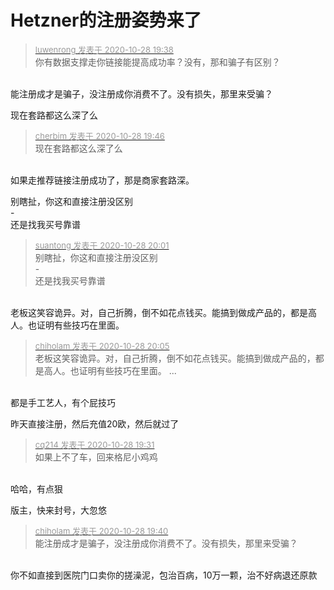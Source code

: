 # Hetzner的注册姿势来了


<div class="quote"><blockquote><font size="2"><a href="https://www.hostloc.com/forum.php?mod=redirect&amp;goto=findpost&amp;pid=9365848&amp;ptid=759535" target="_blank"><font color="#999999">luwenrong 发表于 2020-10-28 19:38</font></a></font><br />
你有数据支撑走你链接能提高成功率？没有，那和骗子有区别？</blockquote></div><br />
能注册成才是骗子，没注册成你消费不了。没有损失，那里来受骗？

现在套路都这么深了么

<div class="quote"><blockquote><font size="2"><a href="https://www.hostloc.com/forum.php?mod=redirect&amp;goto=findpost&amp;pid=9365877&amp;ptid=759535" target="_blank"><font color="#999999">cherbim 发表于 2020-10-28 19:46</font></a></font><br />
现在套路都这么深了么</blockquote></div><br />
如果走推荐链接注册成功了，那是商家套路深。

别瞎扯，你这和直接注册没区别<img src="static/image/smiley/default/lol.gif" smilieid="12" border="0" alt="" /><br />
-<br />
还是找我买号靠谱<img src="static/image/smiley/default/lol.gif" smilieid="12" border="0" alt="" />

<div class="quote"><blockquote><font size="2"><a href="https://www.hostloc.com/forum.php?mod=redirect&amp;goto=findpost&amp;pid=9365925&amp;ptid=759535" target="_blank"><font color="#999999">suantong 发表于 2020-10-28 20:01</font></a></font><br />
别瞎扯，你这和直接注册没区别<br />
-<br />
还是找我买号靠谱</blockquote></div><br />
老板这笑容诡异。对，自己折腾，倒不如花点钱买。能搞到做成产品的，都是高人。也证明有些技巧在里面。

<div class="quote"><blockquote><font size="2"><a href="https://www.hostloc.com/forum.php?mod=redirect&amp;goto=findpost&amp;pid=9365937&amp;ptid=759535" target="_blank"><font color="#999999">chiholam 发表于 2020-10-28 20:05</font></a></font><br />
老板这笑容诡异。对，自己折腾，倒不如花点钱买。能搞到做成产品的，都是高人。也证明有些技巧在里面。 ...</blockquote></div><br />
都是手工艺人，有个屁技巧<img src="static/image/smiley/default/lol.gif" smilieid="12" border="0" alt="" /><img src="static/image/smiley/default/lol.gif" smilieid="12" border="0" alt="" />

昨天直接注册，然后充值20欧，然后就过了<img src="static/image/smiley/default/lol.gif" smilieid="12" border="0" alt="" />

<div class="quote"><blockquote><font size="2"><a href="https://www.hostloc.com/forum.php?mod=redirect&amp;goto=findpost&amp;pid=9365813&amp;ptid=759535" target="_blank"><font color="#999999">cq214 发表于 2020-10-28 19:31</font></a></font><br />
如果上不了车，回来格尼小鸡鸡</blockquote></div><br />
哈哈，有点狠

版主，快来封号，大忽悠

<div class="quote"><blockquote><font size="2"><a href="https://www.hostloc.com/forum.php?mod=redirect&amp;goto=findpost&amp;pid=9365857&amp;ptid=759535" target="_blank"><font color="#999999">chiholam 发表于 2020-10-28 19:40</font></a></font><br />
能注册成才是骗子，没注册成你消费不了。没有损失，那里来受骗？</blockquote></div><br />
你不如直接到医院门口卖你的搓澡泥，包治百病，10万一颗，治不好病退还原款
